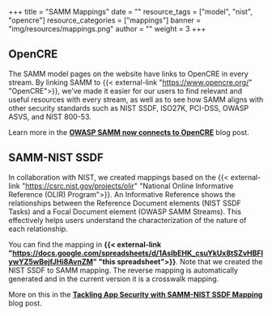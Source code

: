 +++
title = "SAMM Mappings"
date = ""
resource_tags = ["model", "nist", "opencre"]
resource_categories = ["mappings"]
banner = "img/resources/mappings.png"
author = ""
weight = 3
+++

## OpenCRE

The SAMM model pages on the website have links to OpenCRE in every stream. By linking SAMM to {{< external-link "https://www.opencre.org/" "OpenCRE">}}, we’ve made it easier for our users to find relevant and useful resources with every stream, as well as to see how SAMM aligns with other security standards such as NIST SSDF, ISO27K, PCI-DSS, OWASP ASVS, and NIST 800-53.

Learn more in the <b>[OWASP SAMM now connects to OpenCRE]("/blog/2023/09/20/owasp-samm-now-connects-to-opencre/")</b> blog post.

## SAMM-NIST SSDF

In collaboration with NIST, we created mappings based on the {{< external-link "https://csrc.nist.gov/projects/olir" "National Online Informative Reference (OLIR) Program">}}. An Informative Reference shows the relationships between the Reference Document elements (NIST SSDF Tasks) and a Focal Document element (OWASP SAMM Streams). This effectively helps users understand the characterization of the nature of each relationship.

You can find the mapping in <b>{{< external-link "https://docs.google.com/spreadsheets/d/1AsIbEHK_csuYkUx8tSZvHBFlywYZ5wBejfJHi8AvnZM" "this spreadsheet">}}</b>. Note that we created the NIST SSDF to SAMM mapping. The reverse mapping is automatically generated and in the current version it is a crosswalk mapping.

More on this in the <b>[Tackling App Security with SAMM-NIST SSDF Mapping]("/blog/2023/02/06/samm-ssdf-mapping/")</b> blog post.